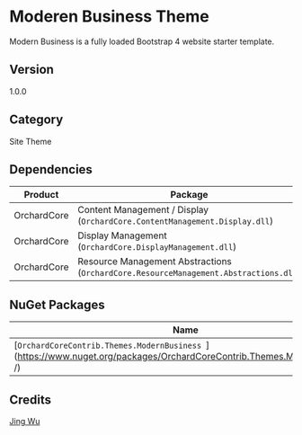 # Moderen Business Theme

Modern Business is a fully loaded Bootstrap 4 website starter template.

## Version

1.0.0

## Category

Site Theme

## Dependencies

| Product | Package |
| --- | --- |
| OrchardCore | Content Management / Display (`OrchardCore.ContentManagement.Display.dll`) |
| OrchardCore | Display Management (`OrchardCore.DisplayManagement.dll`) |
| OrchardCore | Resource Management Abstractions (`OrchardCore.ResourceManagement.Abstractions.dll`) |

## NuGet Packages

| Name | Version |
| --- | --- |
| [`OrchardCoreContrib.Themes.ModernBusiness `](https://www.nuget.org/packages/OrchardCoreContrib.Themes.ModernBusiness /) | 1.0.0 |

## Credits

[Jing Wu](https://github.com/jwu-au)
